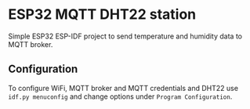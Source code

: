# ESP32 MQTT DHT22 station
Simple ESP32 ESP-IDF project to send temperature and humidity data to MQTT broker.
## Configuration
To configure WiFi, MQTT broker and MQTT credentials and DHT22 use `idf.py menuconfig` and change options under `Program Configuration`.